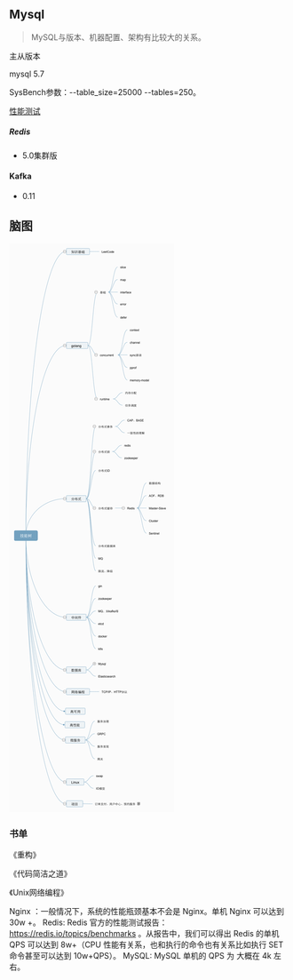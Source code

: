 ## Mysql

> MySQL与版本、机器配置、架构有比较大的关系。

主从版本

mysql 5.7

SysBench参数：--table_size=25000 --tables=250。

[性能测试](https://help.aliyun.com/document_detail/109378.html?spm=a2c4g.11186623.6.1701.1cb01decGUUbLB)



##### Redis 

- 5.0集群版



#### Kafka

- 0.11



## 脑图

![技能树](./技能树.png)

### 书单

《重构》

《代码简洁之道》

《Unix网络编程》



Nginx ：一般情况下，系统的性能瓶颈基本不会是 Nginx。单机 Nginx 可以达到 30w +。
Redis: Redis 官方的性能测试报告：https://redis.io/topics/benchmarks 。从报告中，我们可以得出 Redis 的单机 QPS 可以达到 8w+（CPU 性能有关系，也和执行的命令也有关系比如执行 SET 命令甚至可以达到 10w+QPS）。
MySQL: MySQL 单机的 QPS 为 大概在 4k 左右。